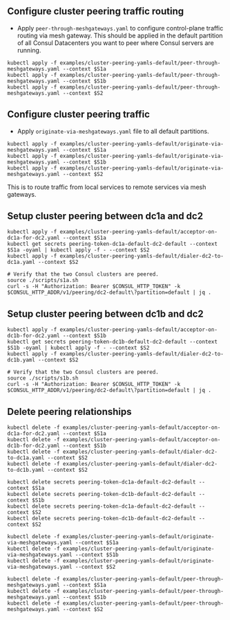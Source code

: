 ## Configure cluster peering traffic routing
- Apply ```peer-through-meshgateways.yaml``` to configure control-plane traffic routing via mesh gateway. 
This should be applied in the default partition of all Consul Datacenters you want to peer where Consul servers are running.
```
kubectl apply -f examples/cluster-peering-yamls-default/peer-through-meshgateways.yaml --context $S1a
kubectl apply -f examples/cluster-peering-yamls-default/peer-through-meshgateways.yaml --context $S1b
kubectl apply -f examples/cluster-peering-yamls-default/peer-through-meshgateways.yaml --context $S2
```

## Configure cluster peering traffic 
- Apply ```originate-via-meshgateways.yaml``` file to all default partitions. 
```
kubectl apply -f examples/cluster-peering-yamls-default/originate-via-meshgateways.yaml --context $S1a
kubectl apply -f examples/cluster-peering-yamls-default/originate-via-meshgateways.yaml --context $S1b
kubectl apply -f examples/cluster-peering-yamls-default/originate-via-meshgateways.yaml --context $S2
```
This is to route traffic from local services to remote services via mesh gateways.


## Setup cluster peering between dc1a and dc2
```
kubectl apply -f examples/cluster-peering-yamls-default/acceptor-on-dc1a-for-dc2.yaml --context $S1a
kubectl get secrets peering-token-dc1a-default-dc2-default --context $S1a -oyaml | kubectl apply -f - --context $S2
kubectl apply -f examples/cluster-peering-yamls-default/dialer-dc2-to-dc1a.yaml --context $S2

# Verify that the two Consul clusters are peered.
source ./scripts/s1a.sh
curl -s -H "Authorization: Bearer $CONSUL_HTTP_TOKEN" -k $CONSUL_HTTP_ADDR/v1/peering/dc2-default\?partition=default | jq .
```

## Setup cluster peering between dc1b and dc2
```
kubectl apply -f examples/cluster-peering-yamls-default/acceptor-on-dc1b-for-dc2.yaml --context $S1b
kubectl get secrets peering-token-dc1b-default-dc2-default --context $S1b -oyaml | kubectl apply -f - --context $S2
kubectl apply -f examples/cluster-peering-yamls-default/dialer-dc2-to-dc1b.yaml --context $S2

# Verify that the two Consul clusters are peered.
source ./scripts/s1b.sh
curl -s -H "Authorization: Bearer $CONSUL_HTTP_TOKEN" -k $CONSUL_HTTP_ADDR/v1/peering/dc2-default\?partition=default | jq .
```

## Delete peering relationships
```
kubectl delete -f examples/cluster-peering-yamls-default/acceptor-on-dc1a-for-dc2.yaml --context $S1a
kubectl delete -f examples/cluster-peering-yamls-default/acceptor-on-dc1b-for-dc2.yaml --context $S1b
kubectl delete -f examples/cluster-peering-yamls-default/dialer-dc2-to-dc1a.yaml --context $S2
kubectl delete -f examples/cluster-peering-yamls-default/dialer-dc2-to-dc1b.yaml --context $S2

kubectl delete secrets peering-token-dc1a-default-dc2-default --context $S1a
kubectl delete secrets peering-token-dc1b-default-dc2-default --context $S1b
kubectl delete secrets peering-token-dc1a-default-dc2-default --context $S2
kubectl delete secrets peering-token-dc1b-default-dc2-default --context $S2

kubectl delete -f examples/cluster-peering-yamls-default/originate-via-meshgateways.yaml --context $S1a
kubectl delete -f examples/cluster-peering-yamls-default/originate-via-meshgateways.yaml --context $S1b
kubectl delete -f examples/cluster-peering-yamls-default/originate-via-meshgateways.yaml --context $S2

kubectl delete -f examples/cluster-peering-yamls-default/peer-through-meshgateways.yaml --context $S1a
kubectl delete -f examples/cluster-peering-yamls-default/peer-through-meshgateways.yaml --context $S1b
kubectl delete -f examples/cluster-peering-yamls-default/peer-through-meshgateways.yaml --context $S2
```